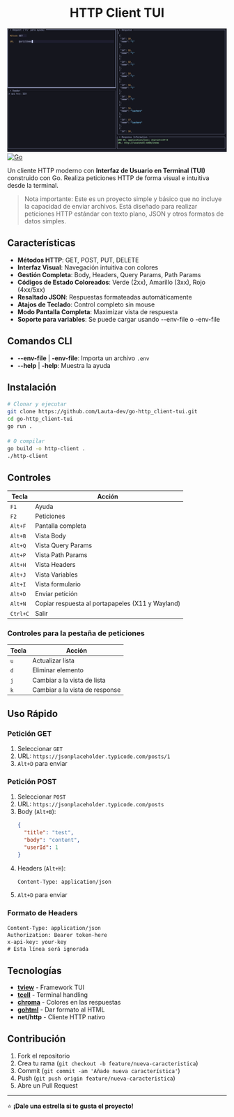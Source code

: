 <h1 align="center">HTTP Client TUI</h1>

![Captura de pantalla](./public/screenshot.png) 
[![Go](https://img.shields.io/badge/Go-1.18+-00ADD8?style=for-the-badge&logo=go)](https://golang.org/)

Un cliente HTTP moderno con **Interfaz de Usuario en Terminal (TUI)** construido con Go. Realiza peticiones HTTP de forma visual e intuitiva desde la terminal.

> Nota importante: Este es un proyecto simple y básico que no incluye la capacidad de enviar archivos. Está diseñado para realizar peticiones HTTP estándar con texto plano, JSON y otros formatos de datos simples.

## Características

- **Métodos HTTP**: GET, POST, PUT, DELETE
- **Interfaz Visual**: Navegación intuitiva con colores
- **Gestión Completa**: Body, Headers, Query Params, Path Params
- **Códigos de Estado Coloreados**: Verde (2xx), Amarillo (3xx), Rojo (4xx/5xx)
- **Resaltado JSON**: Respuestas formateadas automáticamente
- **Atajos de Teclado**: Control completo sin mouse
- **Modo Pantalla Completa**: Maximizar vista de respuesta
- **Soporte para variables**: Se puede cargar usando --env-file o -env-file

## Comandos CLI
- **--env-file** | **-env-file**: Importa un archivo `.env`
- **--help** | **-help**: Muestra la ayuda

## Instalación

```bash
# Clonar y ejecutar
git clone https://github.com/Lauta-dev/go-http_client-tui.git
cd go-http_client-tui
go run .

# O compilar
go build -o http-client .
./http-client
```

## Controles

| Tecla | Acción |
|-------|--------|
| `F1` | Ayuda |
| `F2` | Peticiones |
| `Alt+F` | Pantalla completa |
| `Alt+B` | Vista Body |
| `Alt+Q` | Vista Query Params |
| `Alt+P` | Vista Path Params |
| `Alt+H` | Vista Headers |
| `Alt+J` | Vista Variables |
| `Alt+I` | Vista formulario |
| `Alt+D` | Enviar petición |
| `Alt+N` | Copiar respuesta al portapapeles (X11 y Wayland) |
| `Ctrl+C` | Salir |

### Controles para la pestaña de peticiones
| Tecla | Acción |
|-------|--------|
| `u` | Actualizar lista |
| `d` | Eliminar elemento |
| `j` | Cambiar a la vista de lista |
| `k` | Cambiar a la vista de response |

## Uso Rápido

### Petición GET
1. Seleccionar `GET`
2. URL: `https://jsonplaceholder.typicode.com/posts/1`
3. `Alt+D` para enviar

### Petición POST
1. Seleccionar `POST`
2. URL: `https://jsonplaceholder.typicode.com/posts`
3. Body (`Alt+B`):
   ```json
   {
     "title": "test",
     "body": "content",
     "userId": 1
   }
   ```
4. Headers (`Alt+H`):
   ```
   Content-Type: application/json
   ```
5. `Alt+D` para enviar

### Formato de Headers
```
Content-Type: application/json
Authorization: Bearer token-here
x-api-key: your-key
# Esta línea será ignorada
```

## Tecnologías

- **[tview](https://github.com/rivo/tview)** - Framework TUI
- **[tcell](https://github.com/gdamore/tcell)** - Terminal handling
- **[chroma](https://github.com/alecthomas/chroma)** - Colores en las respuestas
- **[gohtml](https://github.com/yosssi/gohtml)** - Dar formato al HTML
- **net/http** - Cliente HTTP nativo

## Contribución

1. Fork el repositorio
2. Crea tu rama (`git checkout -b feature/nueva-caracteristica`)
3. Commit (`git commit -am 'Añade nueva característica'`)
4. Push (`git push origin feature/nueva-caracteristica`)
5. Abre un Pull Request

---

⭐ **¡Dale una estrella si te gusta el proyecto!**
